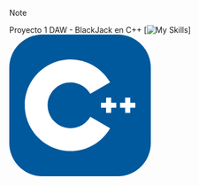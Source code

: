 > [!NOTE]  
> Proyecto 1 DAW - BlackJack en C++
[![My Skills](https://skillicons.dev/icons?i=cpp)]
<svg xmlns="http://www.w3.org/2000/svg" width="256" height="256" fill="none" viewBox="0 0 256 256"><rect width="256" height="256" fill="#00599C" rx="60"/><path fill="#fff" d="M110.759 210.517C65.1254 210.517 28 173.392 28 127.759C28 82.1254 65.1254 45 110.759 45C140.204 45 167.667 60.8458 182.427 86.3533L146.611 107.079C139.224 94.3111 125.485 86.3793 110.759 86.3793C87.9416 86.3793 69.3793 104.942 69.3793 127.759C69.3793 150.575 87.9416 169.138 110.759 169.138C125.486 169.138 139.225 161.206 146.613 148.436L182.429 169.161C167.669 194.671 140.206 210.517 110.759 210.517Z"/><path fill="#fff" d="M193.517 123.161H184.321V113.965H175.127V123.161H165.931V132.356H175.127V141.552H184.321V132.356H193.517V123.161Z"/><path fill="#fff" d="M228 123.161H218.804V113.965H209.61V123.161H200.414V132.356H209.61V141.552H218.804V132.356H228V123.161Z"/></svg>
